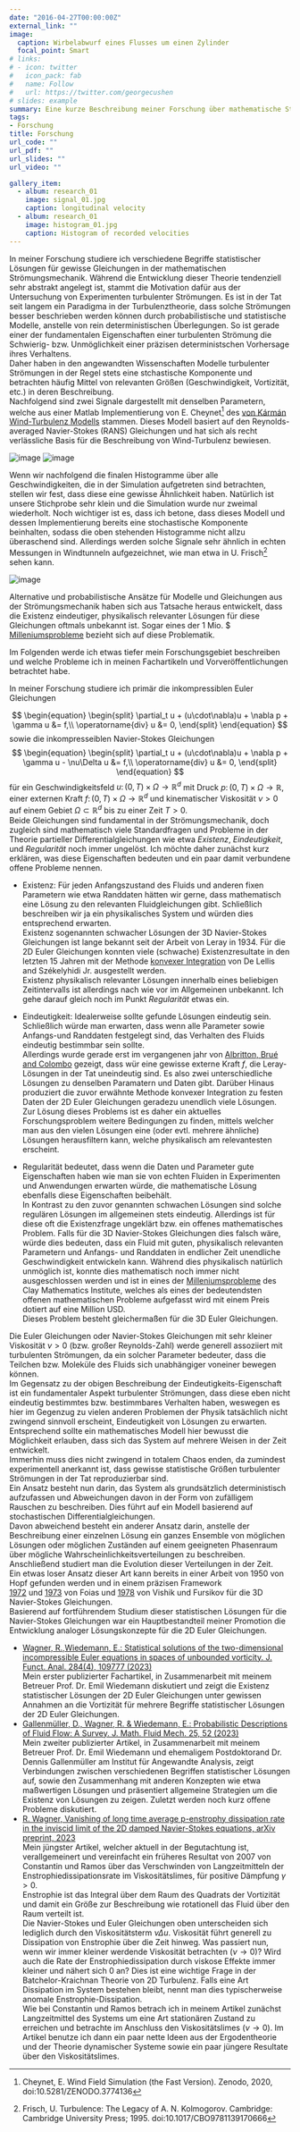 ```yaml
---
date: "2016-04-27T00:00:00Z"
external_link: ""
image:
  caption: Wirbelabwurf eines Flusses um einen Zylinder
  focal_point: Smart
# links:
# - icon: twitter
#   icon_pack: fab
#   name: Follow
#   url: https://twitter.com/georgecushen
# slides: example
summary: Eine kurze Beschreibung meiner Forschung über mathematische Strömungsmechanik, durchgeführt am Institut für Angewandte Analysis der Universität Ulm während meiner Zeit als Doktorand.
tags:
- Forschung
title: Forschung
url_code: ""
url_pdf: ""
url_slides: ""
url_video: ""

gallery_item:
  - album: research_01
    image: signal_01.jpg
    caption: longitudinal velocity
  - album: research_01
    image: histogram_01.jpg
    caption: Histogram of recorded velocities
---
```


In meiner Forschung studiere ich verschiedene Begriffe statistischer Lösungen für gewisse Gleichungen in der mathematischen Strömungsmechanik. Während die Entwicklung dieser Theorie tendenziell sehr abstrakt angelegt ist, stammt die Motivation dafür aus der Untersuchung von Experimenten turbulenter Strömungen. Es ist in der Tat seit langem ein Paradigma in der Turbulenztheorie, dass solche Strömungen besser beschrieben werden können durch probabilistische und statistische Modelle, anstelle von rein deterministischen Überlegungen. So ist gerade einer der fundamentalen Eigenschaften einer turbulenten Strömung die Schwierig- bzw. Unmöglichkeit einer präzisen deterministschen Vorhersage ihres Verhaltens.\
Daher haben in den angewandten Wissenschaften Modelle turbulenter Strömungen in der Regel stets eine stchastische Komponente und betrachten häufig Mittel von relevanten Größen (Geschwindigkeit, Vortizität, etc.) in deren Beschreibung.\
Nachfolgend sind zwei Signale dargestellt mit denselben Parametern, welche aus einer Matlab Implementierung von E. Cheynet[^1] des [von Kármán Wind-Turbulenz Modells](https://en.wikipedia.org/wiki/Von_K%C3%A1rm%C3%A1n_wind_turbulence_model) stammen. Dieses Modell basiert auf den Reynolds-averaged Navier-Stokes (RANS) Gleichungen und hat sich als recht verlässliche Basis für die Beschreibung von Wind-Turbulenz bewiesen.

![image](signal_combined_01.gif)
![image](signal_combined_02.gif)

Wenn wir nachfolgend die finalen Histogramme über alle Geschwindigkeiten, die in der Simulation aufgetreten sind betrachten, stellen wir fest, dass diese eine gewisse Ähnlichkeit haben. Natürlich ist unsere Stichprobe sehr klein und die Simulation wurde nur zweimal wiederholt. Noch wichtiger ist es, dass ich betone, dass dieses Modell und dessen Implementierung bereits eine stochastische Komponente beinhalten, sodass die oben stehenden Histogramme nicht allzu überaschend sind. Allerdings werden solche Signale sehr ähnlich in echten Messungen in Windtunneln aufgezeichnet, wie man etwa in U. Frisch[^2] sehen kann.

![image](histograms.png)

Alternative und probabilistische Ansätze für Modelle und Gleichungen aus der Strömungsmechanik haben sich aus Tatsache heraus entwickelt, dass die Existenz eindeutiger, physikalisch relevanter Lösungen für diese Gleichungen oftmals unbekannt ist. Sogar eines der 1 Mio. $ [Milleniumsprobleme](https://www.claymath.org/millennium-problems/) bezieht sich auf diese Problematik.

Im Folgenden werde ich etwas tiefer mein Forschungsgebiet beschreiben und welche Probleme ich in meinen Fachartikeln und Vorveröffentlichungen betrachtet habe.

In meiner Forschung studiere ich primär die inkompressiblen Euler Gleichungen

$$
\begin{equation}
\begin{split}
\partial_t u + (u\cdot\nabla)u + \nabla p + \gamma u &=  f,\\
\operatorname{div} u &= 0,
\end{split}
\end{equation}
$$
sowie die inkompresseiblen Navier-Stokes Gleichungen
$$
\begin{equation}
\begin{split}
\partial_t u + (u\cdot\nabla)u + \nabla p + \gamma u - \nu\Delta u &=  f,\\
\operatorname{div} u &= 0,
\end{split}
\end{equation}
$$
für ein Geschwindigkeitsfeld $u \colon (0,T) \times \Omega \to \mathbb{R}^d$ mit Druck $p\colon (0,T) \times \Omega \to \mathbb{R}$, einer externen Kraft $f\colon (0,T) \times \Omega \to \mathbb{R}^d$ und kinematischer Viskosität $\nu > 0$ auf einem Gebiet $\Omega \subset \mathbb{R}^d$ bis zu einer Zeit $T > 0$.\
Beide Gleichungen sind fundamental in der Strömungsmechanik, doch zugleich sind mathematisch viele Standardfragen und Probleme in der Theorie partieller Differentialgleichungen wie etwa *Existenz*, *Eindeutigkeit*, und *Regularität* noch immer ungelöst. Ich möchte daher zunächst kurz erklären, was diese Eigenschaften bedeuten und ein paar damit verbundene offene Probleme nennen.

* Existenz: Für jeden Anfangszustand des Fluids und anderen fixen Parametern wie etwa Randdaten hätten wir gerne, dass mathematisch eine Lösung zu den relevanten Fluidgleichungen gibt. Schließlich beschreiben wir ja ein physikalisches System und würden dies entsprechend erwarten.\
Existenz sogenannten schwacher Lösungen der 3D Navier-Stokes Gleichungen ist lange bekannt seit der Arbeit von Leray in 1934. Für die 2D Euler Gleichungen konnten viele (schwache) Existenzresultate in den letzten 15 Jahren mit der Methode [konvexer Integration](https://annals.math.princeton.edu/2009/170-3/p09) von De Lellis and Székelyhidi Jr. ausgestellt werden.\
Existenz physikalisch relevanter Lösungen innerhalb eines beliebigen Zeitintervalls ist allerdings nach wie vor im Allgemeinen unbekannt. Ich gehe darauf gleich noch im Punkt *Regularität* etwas ein.  
* Eindeutigkeit: Idealerweise sollte gefunde Lösungen eindeutig sein. Schließlich würde man erwarten, dass wenn alle Parameter sowie Anfangs-und Randdaten festgelegt sind, das Verhalten des Fluids eindeutig bestimmbar sein sollte.\
Allerdings wurde gerade erst im vergangenen jahr von [Albritton, Brué and Colombo](https://projecteuclid.org/journals/annals-of-mathematics/volume-196/issue-1/Non-uniqueness-of-Leray-solutions-of-the-forced-Navier-Stokes/10.4007/annals.2022.196.1.3.full) gezeigt, dass wür eine gewisse externe Kraft $f$, die Leray-Lösungen in der Tat uneindeutig sind. Es also zwei unterschiedliche Lösungen zu denselben Paramatern und Daten gibt. Darüber Hinaus produziert die zuvor erwähnte Methode konvexer Integration zu festen Daten der 2D Euler Gleichungen geradezu unendlich viele Lösungen. Zur Lösung dieses Problems ist es daher ein aktuelles Forschungsproblem weitere Bedingungen zu finden, mittels welcher man aus den vielen Lösungen eine (oder evtl. mehrere ähnliche) Lösungen herausfiltern kann, welche physikalisch am relevantesten erscheint.

* Regularität bedeutet, dass wenn die Daten und Parameter gute Eigenschaften haben wie man sie von echten Fluiden in Experimenten und Anwendungen erwarten würde, die mathematische Lösung ebenfalls diese Eigenschaften beibehält.\
In Kontrast zu den zuvor genannten schwachen Lösungen sind solche regulären Lösungen im allgemeinen stets eindeutig. Allerdings ist für diese oft die Existenzfrage ungeklärt bzw. ein offenes mathematisches Problem. Falls für die 3D Navier-Stokes Gleichungen dies falsch wäre, würde dies bedeuten, dass ein Fluid mit guten, physikalisch relevanten Parametern und Anfangs- und Randdaten in endlicher Zeit unendliche Geschwindigkeit entwickeln kann. Während dies physikalisch natürlich unmöglich ist, konnte dies mathematisch noch immer nicht ausgeschlossen werden und ist in eines der [Milleniumsprobleme](https://www.claymath.org/millennium-problems/) des Clay Mathematics Institute, welches als eines der bedeutendsten offenen mathematischen Probleme aufgefasst wird mit einem Preis dotiert auf eine Million USD.\
Dieses Problem besteht gleichermaßen für die 3D Euler Gleichungen.

Die Euler Gleichungen oder Navier-Stokes Gleichungen mit sehr kleiner Viskosität $\nu > 0$ (bzw. großer Reynolds-Zahl) werde generell assoziiert mit turbulenten Strömungen, da ein solcher Parameter bedeuter, dass die Teilchen bzw. Moleküle des Fluids sich unabhängiger voneiner bewegen können.\
Im Gegensatz zu der obigen Beschreibung der Eindeutigkeits-Eigenschaft ist ein fundamentaler Aspekt turbulenter Strömungen, dass diese eben nicht eindeutig bestimmtes bzw. bestimmbares Verhalten haben, weswegen es hier im Gegenzug zu vielen anderen Problemen der Physik tatsächlich nicht zwingend sinnvoll erscheint, Eindeutigkeit von Lösungen zu erwarten. Entsprechend sollte ein mathematisches Modell hier bewusst die Möglichkeit erlauben, dass sich das System auf mehrere Weisen in der Zeit entwickelt.\
Immerhin muss dies nicht zwingend in totalem Chaos enden, da zumindest experimentell anerkannt ist, dass gewisse statistische Größen turbulenter Strömungen in der Tat reproduzierbar sind.\
Ein Ansatz besteht nun darin, das System als grundsätzlich deterministisch aufzufassen und Abweichungen davon in der Form von zufälligem Rauschen zu beschreiben. Dies führt auf ein Modell basierend auf stochastischen Differentialgleichungen.\
Davon abweichend besteht ein anderer Ansatz darin, anstelle der Beschreibung einer einzelnen Lösung ein ganzes Ensemble von möglichen Lösungen oder möglichen Zuständen auf einem geeigneten Phasenraum über mögliche Wahrscheinlichkeitsverteilungen zu beschreiben. Anschließend studiert man die Evolution dieser Verteilungen in der Zeit.\
Ein etwas loser Ansatz dieser Art kann bereits in einer Arbeit von 1950 von Hopf gefunden werden und in einem präzisen Framework  
[1972](http://www.numdam.org/item/RSMUP_1972__48__219_0.pdf) und [1973](http://www.numdam.org/item/RSMUP_1973__49__9_0.pdf) von Foias und [1978](https://link.springer.com/article/10.1007/BF00973601) von Vishik und Fursikov für die 3D Navier-Stokes Gleichungen.\
Basierend auf fortführendem Studium dieser statistischen Lösungen für die Navier-Stokes Gleichungen war ein Hauptbestandteil meiner Promotion die Entwicklung analoger Lösungskonzepte für die 2D Euler Gleichungen. 

* [Wagner, R.,Wiedemann, E.: Statistical solutions of the two-dimensional incompressible
Euler equations in spaces of unbounded vorticity. J. Funct. Anal. 284(4), 109777 (2023)](https://www.sciencedirect.com/science/article/abs/pii/S0022123622003974?via%3Dihub)\
Mein erster publizierter Fachartikel, in Zusammenarbeit mit meinem Betreuer Prof. Dr. Emil Wiedemann diskutiert und zeigt die Existenz statistischer Lösungen der 2D Euler Gleichungen unter gewissen Annahmen an die Vortizität für mehrere Begriffe statistischer Lösungen der 2D Euler Gleichungen.
* [Gallenmüller, D., Wagner, R. & Wiedemann, E.: Probabilistic Descriptions of Fluid
Flow: A Survey. J. Math. Fluid Mech. 25, 52 (2023)](https://link.springer.com/article/10.1007/s00021-023-00800-z)\
Mein zweiter publizierter Artikel, in Zusammenarbeit mit meinem Betreuer Prof. Dr. Emil Wiedemann und ehemaligem Postdoktorand Dr. Dennis Gallenmüller am Institut für Angewandte Analysis, zeigt Verbindungen zwischen verschiedenen Begriffen statistischer Lösungen auf, sowie den Zusammenhang mit anderen Konzepten wie etwa maßwertigen Lösungen und präsentiert allgemeine Strategien um die Existenz von Lösungen zu zeigen. Zuletzt werden noch kurz offene Probleme diskutiert.
* [R. Wagner, Vanishing of long time average p-enstrophy dissipation rate in the inviscid
limit of the 2D damped Navier-Stokes equations, arXiv preprint, 2023](https://arxiv.org/abs/2306.05081)\
Mein jüngster Artikel, welcher aktuell in der Begutachtung ist, verallgemeinert und vereinfacht ein früheres Resultat von 2007 von Constantin und Ramos über das Verschwinden von Langzeitmitteln der Enstrophiedissipationsrate im Viskositätslimes, für positive Dämpfung $\gamma > 0$.\
Enstrophie ist das Integral über dem Raum des Quadrats der Vortizität und damit ein Größe zur Beschreibung wie rotationell das Fluid über den Raum verteilt ist.\
Die Navier-Stokes und Euler Gleichungen oben unterscheiden sich lediglich durch den Viskositätsterm $\nu\Delta u$. Viskosität führt generell zu Dissipation von Enstrophie über die Zeit hinweg. Was passiert nun, wenn wir immer kleiner werdende Viskosität betrachten $(\nu \to 0)$? Wird auch die Rate der Enstrophiedissipation durch viskose Effekte immer kleiner und nähert sich $0$ an? Dies ist eine wichtige Frage in der Batchelor-Kraichnan Theorie von 2D Turbulenz. Falls eine Art Dissipation im System bestehen bleibt, nennt man dies typischerweise anomale Enstrophie-Dissipation.\
Wie bei Constantin und Ramos betrach ich in meinem Artikel zunächst Langzeitmittel des Systems um eine Art stationären Zustand zu erreichen und betrachte im Anschluss den Viskositätslimes $(\nu \to 0)$. Im Artikel benutze  ich dann ein paar nette Ideen aus der Ergodentheorie und der Theorie dynamischer Systeme sowie ein paar jüngere Resultate über den Viskositätslimes. 


[^1]: Cheynet, E. Wind Field Simulation (the Fast Version). Zenodo, 2020, doi:10.5281/ZENODO.3774136
[^2]: Frisch, U. Turbulence: The Legacy of A. N. Kolmogorov. Cambridge: Cambridge University Press; 1995. doi:10.1017/CBO9781139170666